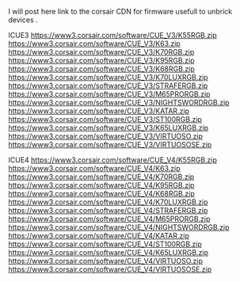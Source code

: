 I will post here link to the corsair CDN for firmware usefull to unbrick devices .


ICUE3
https://www3.corsair.com/software/CUE_V3/K55RGB.zip
https://www3.corsair.com/software/CUE_V3/K63.zip
https://www3.corsair.com/software/CUE_V3/K70RGB.zip
https://www3.corsair.com/software/CUE_V3/K95RGB.zip
https://www3.corsair.com/software/CUE_V3/K68RGB.zip
https://www3.corsair.com/software/CUE_V3/K70LUXRGB.zip
https://www3.corsair.com/software/CUE_V3/STRAFERGB.zip
https://www3.corsair.com/software/CUE_V3/M65PRORGB.zip
https://www3.corsair.com/software/CUE_V3/NIGHTSWORDRGB.zip
https://www3.corsair.com/software/CUE_V3/KATAR.zip
https://www3.corsair.com/software/CUE_V3/ST100RGB.zip
https://www3.corsair.com/software/CUE_V3/K65LUXRGB.zip
https://www3.corsair.com/software/CUE_V3/VIRTUOSO.zip
https://www3.corsair.com/software/CUE_V3/VIRTUOSOSE.zip


ICUE4
https://www3.corsair.com/software/CUE_V4/K55RGB.zip
https://www3.corsair.com/software/CUE_V4/K63.zip
https://www3.corsair.com/software/CUE_V4/K70RGB.zip
https://www3.corsair.com/software/CUE_V4/K95RGB.zip
https://www3.corsair.com/software/CUE_V4/K68RGB.zip
https://www3.corsair.com/software/CUE_V4/K70LUXRGB.zip
https://www3.corsair.com/software/CUE_V4/STRAFERGB.zip
https://www3.corsair.com/software/CUE_V4/M65PRORGB.zip
https://www3.corsair.com/software/CUE_V4/NIGHTSWORDRGB.zip
https://www3.corsair.com/software/CUE_V4/KATAR.zip
https://www3.corsair.com/software/CUE_V4/ST100RGB.zip
https://www3.corsair.com/software/CUE_V4/K65LUXRGB.zip
https://www3.corsair.com/software/CUE_V4/VIRTUOSO.zip
https://www3.corsair.com/software/CUE_V4/VIRTUOSOSE.zip
